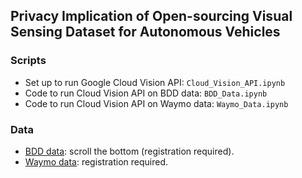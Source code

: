 ## Privacy Implication of Open-sourcing Visual Sensing Dataset for Autonomous Vehicles

### Scripts
- Set up to run Google Cloud Vision API: `Cloud_Vision_API.ipynb`
- Code to run Cloud Vision API on BDD data: `BDD_Data.ipynb`
- Code to run Cloud Vision API on Waymo data: `Waymo_Data.ipynb`

### Data
- [BDD data](https://bdd-data.berkeley.edu/): scroll the bottom (registration required).
- [Waymo data](https://waymo.com/open/data/): registration required.

